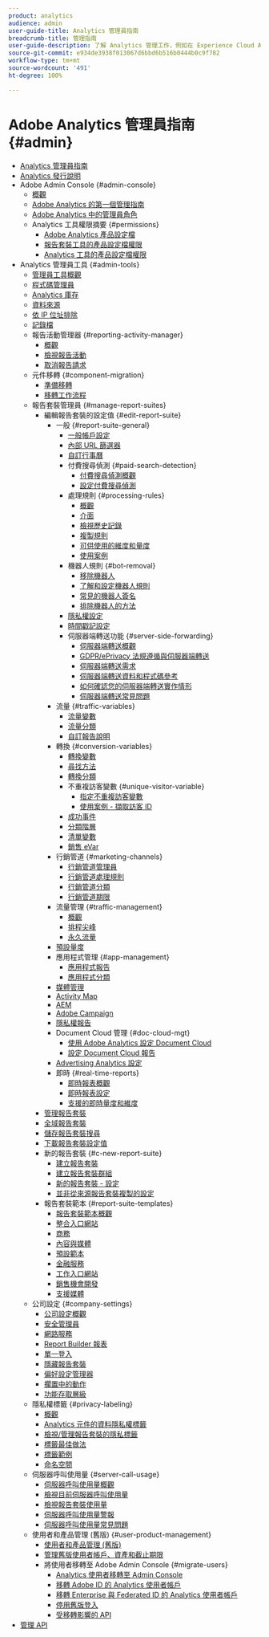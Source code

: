```yaml
---
product: analytics
audience: admin
user-guide-title: Analytics 管理員指南
breadcrumb-title: 管理指南
user-guide-description: 了解 Analytics 管理工作，例如在 Experience Cloud Admin Console 中管理使用者和產品、設定報告套裝等。
source-git-commit: e934de3938f013067d6bbd6b516b0444b0c9f782
workflow-type: tm+mt
source-wordcount: '491'
ht-degree: 100%

---
```



# Adobe Analytics 管理員指南 {#admin}

+ [Analytics 管理員指南](home.md)
+ [Analytics 發行說明](https://experienceleague.adobe.com/zh-hant/docs/analytics/release-notes/latest)
+ Adobe Admin Console  {#admin-console}
   + [概觀](admin-console/home.md)
   + [Adobe Analytics 的第一個管理指南](admin-console/first-admin-guide.md)
   + [Adobe Analytics 中的管理員角色](admin-console/admin-roles-in-analytics.md)
   + Analytics 工具權限摘要 {#permissions}
      + [Adobe Analytics 產品設定檔](admin-console/permissions/product-profile.md)
      + [報告套裝工具的產品設定檔權限](admin-console/permissions/report-suite-tools.md)
      + [Analytics 工具的產品設定檔權限](admin-console/permissions/analytics-tools.md)
+ Analytics 管理員工具 {#admin-tools}
   + [管理員工具概觀](tools/c-admin-tools.md)
   + [程式碼管理員](tools/code-manager-admin.md)
   + [Analytics 庫存](tools/analytics-inventory.md)
   + [資料來源](tools/data-sources.md)
   + [依 IP 位址排除](tools/exclude-ip.md)
   + [記錄檔](tools/logs.md)
   + 報告活動管理器 {#reporting-activity-manager}
      + [概觀](tools/reporting-activity-manager/reporting-activity-overview.md)
      + [檢視報告活動](tools//reporting-activity-manager/reporting-activity.md)
      + [取消報告請求](tools/reporting-activity-manager/reporting-activity-cancel-requests.md)
   + 元件移轉  {#component-migration}
      + [準備移轉](tools/component-migration/prepare-component-migration.md)
      + [移轉工作流程](tools/component-migration/component-migration.md)
   + 報告套裝管理員 {#manage-report-suites}
      + 編輯報告套裝的設定值  {#edit-report-suite}
         + 一般 {#report-suite-general}
            + [一般帳戶設定](tools/manage-rs/edit-settings/general/general-acct-settings-admin.md)
            + [內部 URL 篩選器](tools/manage-rs/edit-settings/general/internal-url-filter-admin.md)
            + [自訂行事曆](tools/manage-rs/edit-settings/general/custom-calendar.md)
            + 付費搜尋偵測 {#paid-search-detection}
               + [付費搜尋偵測概觀](tools/manage-rs/edit-settings/general/paid-search-detection/paid-search-detection.md)
               + [設定付費搜尋偵測](tools/manage-rs/edit-settings/general/paid-search-detection/t-paid-search-detection.md)
            + 處理規則 {#processing-rules}
               + [概觀](tools/manage-rs/edit-settings/general/processing-rules/pr-overview.md)
               + [介面](tools/manage-rs/edit-settings/general/processing-rules/pr-interface.md)
               + [檢視歷史記錄](tools/manage-rs/edit-settings/general/processing-rules/pr-view-history.md)
               + [複製規則](tools/manage-rs/edit-settings/general/processing-rules/pr-copy.md)
               + [可供使用的維度和量度](tools/manage-rs/edit-settings/general/processing-rules/pr-variables.md)
               + [使用案例](tools/manage-rs/edit-settings/general/processing-rules/pr-use-cases.md)
            + 機器人規則 {#bot-removal}
               + [移除機器人](tools/manage-rs/edit-settings/general/bot-removal/bot-removal.md)
               + [了解和設定機器人規則](tools/manage-rs/edit-settings/general/bot-removal/bot-rules.md)
               + [常見的機器人簽名](tools/manage-rs/edit-settings/general/bot-removal/bot-signatures.md)
               + [排除機器人的方法](tools/manage-rs/edit-settings/general/bot-removal/bot-exclusion-methods.md)
            + [隱私權設定](tools/manage-rs/edit-settings/general/privacy-settings.md)
            + [時間戳記設定](tools/manage-rs/edit-settings/general/timestamp-configuration.md)
            + 伺服器端轉送功能 {#server-side-forwarding}
               + [伺服器端轉送概觀](tools/manage-rs/edit-settings/general/c-server-side-forwarding/ssf.md)
               + [GDPR/ePrivacy 法規遵循與伺服器端轉送](tools/manage-rs/edit-settings/general/c-server-side-forwarding/ssf-gdpr.md)
               + [伺服器端轉送需求](tools/manage-rs/edit-settings/general/c-server-side-forwarding/ssf-requirements.md)
               + [伺服器端轉送資料和程式碼參考](tools/manage-rs/edit-settings/general/c-server-side-forwarding/ssf-reference.md)
               + [如何確認您的伺服器端轉送實作情形](tools/manage-rs/edit-settings/general/c-server-side-forwarding/ssf-verify.md)
               + [伺服器端轉送常見問題](tools/manage-rs/edit-settings/general/c-server-side-forwarding/ssf-faq.md)
         + 流量 {#traffic-variables}
            + [流量變數](tools/manage-rs/edit-settings/c-traffic-variables/traffic-var.md)
            + [流量分類](tools/manage-rs/edit-settings/c-traffic-variables/traffic-classifications.md)
            + [自訂報告說明](tools/manage-rs/edit-settings/c-traffic-variables/custom-desc-admin.md)
         + 轉換 {#conversion-variables}
            + [轉換變數](tools/manage-rs/edit-settings/conversion-var-admin/conversion-var-admin.md)
            + [尋找方法](tools/manage-rs/edit-settings/conversion-var-admin/finding-methods.md)
            + [轉換分類](tools/manage-rs/edit-settings/conversion-var-admin/conversion-classifications.md)
            + 不重複訪客變數 {#unique-visitor-variable}
               + [指定不重複訪客變數](tools/manage-rs/edit-settings/conversion-var-admin/unique-visitor-variable-admin/t-unique-visitor-variable.md)
               + [使用案例 - 擷取訪客 ID](tools/manage-rs/edit-settings/conversion-var-admin/unique-visitor-variable-admin/extract-visitorids-usecase.md)
            + [成功事件](tools/manage-rs/edit-settings/conversion-var-admin/c-success-events/success-event.md)
            + [分類階層](tools/manage-rs/edit-settings/conversion-var-admin/classification-hierarchies.md)
            + [清單變數](tools/manage-rs/edit-settings/conversion-var-admin/list-var-admin.md)
            + [銷售 eVar](tools/manage-rs/edit-settings/conversion-var-admin/merchandising-evars.md)
         + 行銷管道 {#marketing-channels}
            + [行銷管道管理員](tools/manage-rs/edit-settings/marketing-channels/c-channels.md)
            + [行銷管道處理規則](tools/manage-rs/edit-settings/marketing-channels/mc-proc-rules.md)
            + [行銷管道分類](tools/manage-rs/edit-settings/marketing-channels/classifications-mchannel.md)
            + [行銷管道期限](tools/manage-rs/edit-settings/marketing-channels/visitor-engagement.md)
         + 流量管理 {#traffic-management}
            + [概觀](tools/manage-rs/edit-settings/c-traffic-management/traffic-management.md)
            + [排程尖峰](tools/manage-rs/edit-settings/c-traffic-management/t-traffic-schedule-spike.md)
            + [永久流量](tools/manage-rs/edit-settings/c-traffic-management/t-traffic-permanent.md)
         + [預設量度](tools/manage-rs/edit-settings/default-metrics.md)
         + 應用程式管理 {#app-management}
            + [應用程式報告](tools/manage-rs/edit-settings/app-reporting.md)
            + [應用程式分類](tools/manage-rs/edit-settings/app-classifications.md)
         + [媒體管理](tools/manage-rs/edit-settings/media-management.md)
         + [Activity Map](tools/manage-rs/edit-settings/activity-map.md)
         + [AEM](tools/manage-rs/edit-settings/adobe-experience-manager.md)
         + [Adobe Campaign](tools/manage-rs/edit-settings/adobe-campaign.md)
         + [隱私權報告](tools/manage-rs/edit-settings/privacy-reporting.md)
         + Document Cloud 管理 {#doc-cloud-mgt}
            + [使用 Adobe Analytics 設定 Document Cloud](tools/manage-rs/edit-settings/document-cloud-mgt.md)
            + [設定 Document Cloud 報告](tools/manage-rs/edit-settings/document-cloud-config.md)
         + [Advertising Analytics 設定](tools/manage-rs/edit-settings/advertising-analytics-config.md)
         + 即時 {#real-time-reports}
            + [即時報表概觀](tools/manage-rs/edit-settings/realtime/realtime.md)
            + [即時報表設定](tools/manage-rs/edit-settings/realtime/t-realtime-admin.md)
            + [支援的即時量度和維度](tools/manage-rs/edit-settings/realtime/realtime-metrics.md)
      + [管理報告套裝](tools/manage-rs/report-suites-admin.md)
      + [全域報告套裝](tools/manage-rs/rollup-report-suite.md)
      + [儲存報告套裝搜尋](tools/manage-rs/t-report-suite-saved-search.md)
      + [下載報告套裝設定值](tools/manage-rs/t-download-rs-settings.md)
      + 新的報告套裝  {#c-new-report-suite}
         + [建立報告套裝](tools/manage-rs/new-rs/t-create-a-report-suite.md)
         + [建立報告套裝群組](tools/manage-rs/new-rs/t-create-rs-group.md)
         + [新的報告套裝 - 設定](tools/manage-rs/new-rs/new-report-suite.md)
         + [並非從來源報告套裝複製的設定](tools/manage-rs/new-rs/settings-not-copied-from-rs.md)
      + 報告套裝範本  {#report-suite-templates}
         + [報告套裝範本概觀](tools/manage-rs/rs-templates/report-suite-templates.md)
         + [整合入口網站](tools/manage-rs/rs-templates/aggregator-portal.md)
         + [商務](tools/manage-rs/rs-templates/commerce-admin.md)
         + [內容與媒體](tools/manage-rs/rs-templates/content-media.md)
         + [預設範本](tools/manage-rs/rs-templates/default-rs-template.md)
         + [金融服務](tools/manage-rs/rs-templates/financial-services.md)
         + [工作入口網站](tools/manage-rs/rs-templates/job-portal.md)
         + [銷售機會開發](tools/manage-rs/rs-templates/lead-generation.md)
         + [支援媒體](tools/manage-rs/rs-templates/support-media.md)
   + 公司設定 {#company-settings}
      + [公司設定概觀](tools/company/c-company-settings.md)
      + [安全管理員](tools/company/security-manager.md)
      + [網路服務](tools/company/web-services-admin.md)
      + [Report Builder 報表](tools/company/report-builder-reports-admin.md)
      + [單一登入](tools/company/single-signon-admin.md)
      + [隱藏報告套裝](tools/company/c-hide-report-suites.md)
      + [偏好設定管理器](tools/company/preferences-manager.md)
      + [擱置中的動作](tools/company/pending-actions-admin.md)
      + [功能存取層級](tools/company/feature-access-levels.md)
   + 隱私權標籤 {#privacy-labeling}
      + [概觀](tools/privacy-labeling/labeling-overview.md)
      + [Analytics 元件的資料隱私權標籤](tools/privacy-labeling/labels.md)
      + [檢視/管理報告套裝的隱私標籤](tools/privacy-labeling/view-settings.md)
      + [標籤最佳做法](tools/privacy-labeling/best-practices.md)
      + [標籤範例](tools/privacy-labeling/examples.md)
      + [命名空間](tools/privacy-labeling/namespaces.md)
   + 伺服器呼叫使用量 {#server-call-usage}
      + [伺服器呼叫使用量概觀](tools/server-call-usage/overage-overview.md)
      + [檢視目前伺服器呼叫使用量](tools/server-call-usage/server-call-usage-dashboard.md)
      + [檢視報告套裝使用量](tools/server-call-usage/report-suite-usage.md)
      + [伺服器呼叫使用量警報](tools/server-call-usage/scu-alerts.md)
      + [伺服器呼叫使用量常見問題](tools/server-call-usage/overage-faq.md)
   + 使用者和產品管理 (舊版) {#user-product-management}
      + [使用者和產品管理 (舊版)](tools/user-management/user-management.md)
      + [管理舊版使用者帳戶、資產和截止期限](tools/user-management/users-assets.md)
      + 將使用者移轉至 Adobe Admin Console  {#migrate-users}
         + [Analytics 使用者移轉至 Admin Console](tools/user-management/user-migration/c-migration-tool.md)
         + [移轉 Adobe ID 的 Analytics 使用者帳戶](tools/user-management/user-migration/t-migrate-users.md)
         + [移轉 Enterprise 與 Federated ID 的 Analytics 使用者帳戶](tools/user-management/user-migration/migrate-enterprise.md)
         + [停用舊版登入](tools/user-management/user-migration/t-disable-legacy-login.md)
         + [受移轉影響的 API](tools/user-management/user-migration/developer.md)
+ [管理 API](https://developer.adobe.com/analytics-apis/docs/2.0/)
